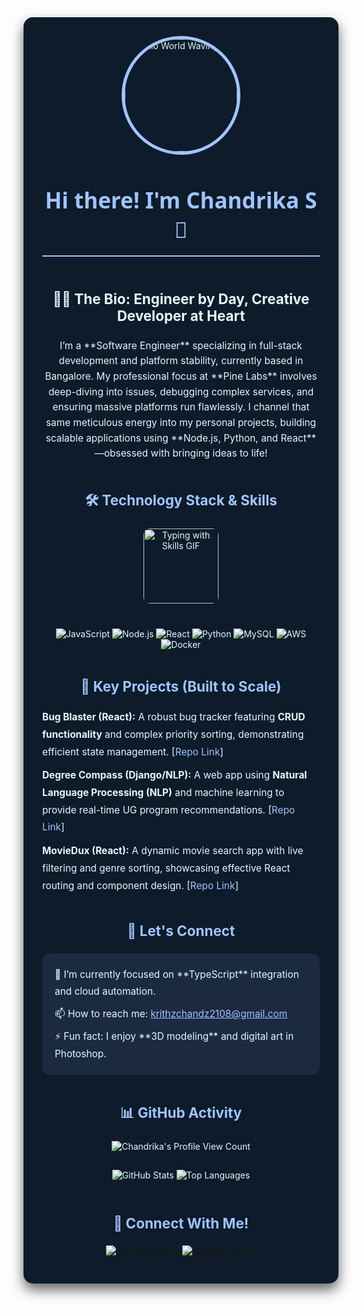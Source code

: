 <div align="center" style="background-color: #0D1B2A; color: #E0FBFC; padding: 30px; border-radius: 15px; box-shadow: 0 10px 20px rgba(0, 0, 0, 0.6);">
  
  <div align="center">
    <img src="https://raw.githubusercontent.com/Chandu-my-project/Chandu-my-project/main/asset/HELLO%20WORLD%20girl.gif" alt="Hello World Waving GIF" width="180" height="180" style="border-radius: 50%; border: 5px solid #A0C4FF;"/>
    <h1 style="border-bottom: 2px solid #A0C4FF; padding-bottom: 18px; color: #A0C4FF; font-family: 'Segoe UI', Tahoma, Geneva, Verdana, sans-serif; font-size: 2.5em;">Hi there! I'm Chandrika S 👋</h1>
  </div>

  ***

  <h3 style="color: #E0FBFC; font-size: 1.6em; margin-top: 30px;">👩‍💻 The Bio: Engineer by Day, Creative Developer at Heart</h3>

  <p style="font-size: 1.1em; line-height: 1.6;">
    I’m a **Software Engineer** specializing in full-stack development and platform stability, currently based in Bangalore. My professional focus at **Pine Labs** involves deep-diving into issues, debugging complex services, and ensuring massive platforms run flawlessly. 
    I channel that same meticulous energy into my personal projects, building scalable applications using **Node.js, Python, and React**—obsessed with bringing ideas to life!
  </p>

  ***

  <h3 style="color: #A0C4FF; font-size: 1.6em; margin-top: 30px;">🛠️ Technology Stack & Skills</h3>
  
  <div align="center" style="margin-bottom: 25px;">
    <img src="https://raw.githubusercontent.com/Chandu-my-project/Chandu-my-project/main/asset/same%20charater%20typing%20with%20skills.gif" alt="Typing with Skills GIF" width="120" style="margin-bottom: 15px; border-radius: 10px;"/> 
  </div>

  <p align="center">
    <img src="https://img.shields.io/badge/JavaScript-F7DF1E?style=for-the-badge&logo=javascript&logoColor=black" alt="JavaScript"/>
    <img src="https://img.shields.io/badge/Node.js-339933?style=for-the-badge&logo=nodedotjs&logoColor=white" alt="Node.js"/>
    <img src="https://img.shields.io/badge/React-61DAFB?style=for-the-badge&logo=react&logoColor=black" alt="React"/>
    <img src="https://img.shields.io/badge/Python-3776AB?style=for-the-badge&logo=python&logoColor=white" alt="Python"/>
    <img src="https://img.shields.io/badge/MySQL-4479A1?style=for-the-badge&logo=mysql&logoColor=white" alt="MySQL"/>
    <img src="https://img.shields.io/badge/AWS-232F3E?style=for-the-badge&logo=amazon-aws&logoColor=white" alt="AWS"/>
    <img src="https://img.shields.io/badge/Docker-2496ED?style=for-the-badge&logo=docker&logoColor=white" alt="Docker"/>
  </p>
  
  ***

  <h3 style="color: #A0C4FF; font-size: 1.6em; margin-top: 30px;">🚀 Key Projects (Built to Scale)</h3>

  <ul style="list-style: none; padding: 0; text-align: left; font-size: 1.1em; margin: 0 auto; max-width: 600px; line-height: 1.8;">
    <li style="margin-bottom: 10px;">
      <b>Bug Blaster (React):</b> A robust bug tracker featuring <b>CRUD functionality</b> and complex priority sorting, demonstrating efficient state management. [<a href="YOUR_BUGBLASTER_REPO_LINK" style="color: #A0C4FF; text-decoration: none;">Repo Link</a>]
    </li>
    <li style="margin-bottom: 10px;">
      <b>Degree Compass (Django/NLP):</b> A web app using <b>Natural Language Processing (NLP)</b> and machine learning to provide real-time UG program recommendations. [<a href="YOUR_DJANGO_PROJECT_LINK" style="color: #A0C4FF; text-decoration: none;">Repo Link</a>]
    </li>
    <li>
      <b>MovieDux (React):</b> A dynamic movie search app with live filtering and genre sorting, showcasing effective React routing and component design. [<a href="YOUR_MOVIEDUX_REPO_LINK" style="color: #A0C4FF; text-decoration: none;">Repo Link</a>]
    </li>
  </ul>

  ***

  <h3 style="color: #A0C4FF; font-size: 1.6em; margin-top: 30px;">💬 Let's Connect</h3>

  <div style="display: flex; flex-direction: column; justify-content: center; align-items: center; background-color: #1B2A41; padding: 20px; border-radius: 12px; margin-top: 20px;">
    <ul style="list-style: none; padding: 0; margin: 0; text-align: left; font-size: 1.1em; line-height: 1.8;">
      <li style="margin-bottom: 8px;">🔭 I’m currently focused on **TypeScript** integration and cloud automation.</li>
      <li style="margin-bottom: 8px;">📫 How to reach me: <a href="mailto:krithzchandz2108@gmail.com" style="color: #A0C4FF; text-decoration: underline;">krithzchandz2108@gmail.com</a></li>
      <li>⚡ Fun fact: I enjoy **3D modeling** and digital art in Photoshop.</li>
    </ul>
  </div>

  ***

  <h3 style="color: #A0C4FF; font-size: 1.6em; margin-top: 30px;">📊 GitHub Activity</h3>

  <p align="center" style="margin-top: 20px;">
    <img src="https://komarev.com/ghpvc/?username=Chandu-my-project&label=Profile+Views&color=A0C4FF&style=flat-square" alt="Chandrika's Profile View Count" style="margin-bottom: 15px;"/>
  </p>

  <p align="center">
    <img src="https://github-readme-stats.vercel.app/api?username=Chandu-my-project&show_icons=true&theme=dark&include_all_commits=true&count_private=true&hide_border=true&title_color=A0C4FF&icon_color=A0C4FF&bg_color=0D1B2A&text_color=FFFFFF&rank_icon=github" alt="GitHub Stats" style="margin-bottom: 10px;"/>
    <img src="https://github-readme-stats.vercel.app/api/top-langs/?username=Chandu-my-project&layout=compact&langs_count=6&theme=dark&hide_border=true&title_color=A0C4FF&icon_color=A0C4FF&bg_color=0D1B2A&text_color=FFFFFF" alt="Top Languages"/>
  </p>
  
  ***

  <h3 style="color: #A0C4FF; font-size: 1.6em; margin-top: 30px;">🔗 Connect With Me!</h3>

  <p align="center" style="margin-top: 20px;">
    <a href="https://www.linkedin.com/in/chandrika-s" target="_blank">
      <img src="https://img.shields.io/badge/LinkedIn-0077B5?style=for-the-badge&logo=linkedin&logoColor=white" alt="LinkedIn Badge" />
    </a>
    <a href="YOUR_PORTFOLIO_LINK" target="_blank">
      <img src="https://img.shields.io/badge/Portfolio-FF6C37?style=for-the-badge&logo=netlify&logoColor=white" alt="Portfolio Badge" />
    </a>
  </p>
  
</div>

